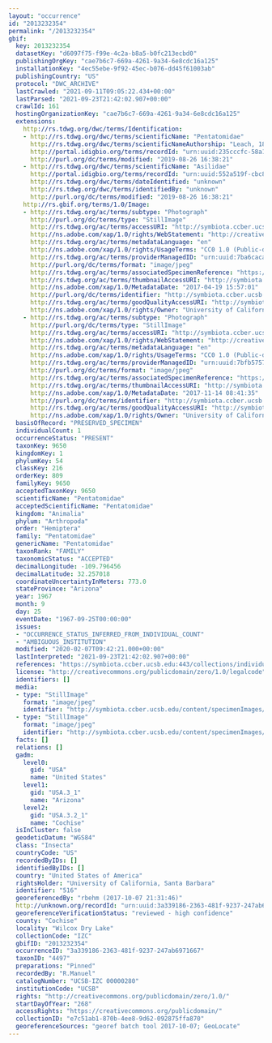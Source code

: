 ```yaml
---
layout: "occurrence"
id: "2013232354"
permalink: "/2013232354"
gbif:
  key: 2013232354
  datasetKey: "d6097f75-f99e-4c2a-b8a5-b0fc213ecbd0"
  publishingOrgKey: "cae7b6c7-669a-4261-9a34-6e8cdc16a125"
  installationKey: "4ec55ebe-9f92-45ec-b076-dd45f61003ab"
  publishingCountry: "US"
  protocol: "DWC_ARCHIVE"
  lastCrawled: "2021-09-11T09:05:22.434+00:00"
  lastParsed: "2021-09-23T21:42:02.907+00:00"
  crawlId: 161
  hostingOrganizationKey: "cae7b6c7-669a-4261-9a34-6e8cdc16a125"
  extensions:
    http://rs.tdwg.org/dwc/terms/Identification:
    - http://rs.tdwg.org/dwc/terms/scientificName: "Pentatomidae"
      http://rs.tdwg.org/dwc/terms/scientificNameAuthorship: "Leach, 1815"
      http://portal.idigbio.org/terms/recordId: "urn:uuid:235cccfc-58a1-4042-b2dc-21c27dfb5750"
      http://purl.org/dc/terms/modified: "2019-08-26 16:38:21"
    - http://rs.tdwg.org/dwc/terms/scientificName: "Asilidae"
      http://portal.idigbio.org/terms/recordId: "urn:uuid:552a519f-cbc8-4d81-808a-dd278ab2f260"
      http://rs.tdwg.org/dwc/terms/dateIdentified: "unknown"
      http://rs.tdwg.org/dwc/terms/identifiedBy: "unknown"
      http://purl.org/dc/terms/modified: "2019-08-26 16:38:21"
    http://rs.gbif.org/terms/1.0/Image:
    - http://rs.tdwg.org/ac/terms/subtype: "Photograph"
      http://purl.org/dc/terms/type: "StillImage"
      http://rs.tdwg.org/ac/terms/accessURI: "http://symbiota.ccber.ucsb.edu/content/specimenImages/UCSB_IZC/UCSB-IZC00000/UCSB-IZC_00000280_1492642621_lg.jpg"
      http://ns.adobe.com/xap/1.0/rights/WebStatement: "http://creativecommons.org/publicdomain/zero/1.0/"
      http://rs.tdwg.org/ac/terms/metadataLanguage: "en"
      http://ns.adobe.com/xap/1.0/rights/UsageTerms: "CC0 1.0 (Public-domain)"
      http://rs.tdwg.org/ac/terms/providerManagedID: "urn:uuid:7ba6caca-aba0-4a55-9b4c-d7e6b5695d24"
      http://purl.org/dc/terms/format: "image/jpeg"
      http://rs.tdwg.org/ac/terms/associatedSpecimenReference: "https://symbiota.ccber.ucsb.edu:443/collections/individual/index.php?occid=516"
      http://rs.tdwg.org/ac/terms/thumbnailAccessURI: "http://symbiota.ccber.ucsb.edu/content/specimenImages/UCSB_IZC/UCSB-IZC00000/UCSB-IZC_00000280_1492642621_tn.jpg"
      http://ns.adobe.com/xap/1.0/MetadataDate: "2017-04-19 15:57:01"
      http://purl.org/dc/terms/identifier: "http://symbiota.ccber.ucsb.edu/content/specimenImages/UCSB_IZC/UCSB-IZC00000/UCSB-IZC_00000280_1492642621_lg.jpg"
      http://rs.tdwg.org/ac/terms/goodQualityAccessURI: "http://symbiota.ccber.ucsb.edu/content/specimenImages/UCSB_IZC/UCSB-IZC00000/UCSB-IZC_00000280_1492642621.jpg"
      http://ns.adobe.com/xap/1.0/rights/Owner: "University of California, Santa Barbara"
    - http://rs.tdwg.org/ac/terms/subtype: "Photograph"
      http://purl.org/dc/terms/type: "StillImage"
      http://rs.tdwg.org/ac/terms/accessURI: "http://symbiota.ccber.ucsb.edu/content/specimenImages/UCSB_IZC/UCSB-IZC00000/UCSB-IZC_00000280_lg.jpg"
      http://ns.adobe.com/xap/1.0/rights/WebStatement: "http://creativecommons.org/publicdomain/zero/1.0/"
      http://rs.tdwg.org/ac/terms/metadataLanguage: "en"
      http://ns.adobe.com/xap/1.0/rights/UsageTerms: "CC0 1.0 (Public-domain)"
      http://rs.tdwg.org/ac/terms/providerManagedID: "urn:uuid:7bfb5757-9ce4-4627-bc37-2a3d47f37cb8"
      http://purl.org/dc/terms/format: "image/jpeg"
      http://rs.tdwg.org/ac/terms/associatedSpecimenReference: "https://symbiota.ccber.ucsb.edu:443/collections/individual/index.php?occid=516"
      http://rs.tdwg.org/ac/terms/thumbnailAccessURI: "http://symbiota.ccber.ucsb.edu/content/specimenImages/UCSB_IZC/UCSB-IZC00000/UCSB-IZC_00000280_tn.jpg"
      http://ns.adobe.com/xap/1.0/MetadataDate: "2017-11-14 08:41:35"
      http://purl.org/dc/terms/identifier: "http://symbiota.ccber.ucsb.edu/content/specimenImages/UCSB_IZC/UCSB-IZC00000/UCSB-IZC_00000280_lg.jpg"
      http://rs.tdwg.org/ac/terms/goodQualityAccessURI: "http://symbiota.ccber.ucsb.edu/content/specimenImages/UCSB_IZC/UCSB-IZC00000/UCSB-IZC_00000280.jpg"
      http://ns.adobe.com/xap/1.0/rights/Owner: "University of California, Santa Barbara"
  basisOfRecord: "PRESERVED_SPECIMEN"
  individualCount: 1
  occurrenceStatus: "PRESENT"
  taxonKey: 9650
  kingdomKey: 1
  phylumKey: 54
  classKey: 216
  orderKey: 809
  familyKey: 9650
  acceptedTaxonKey: 9650
  scientificName: "Pentatomidae"
  acceptedScientificName: "Pentatomidae"
  kingdom: "Animalia"
  phylum: "Arthropoda"
  order: "Hemiptera"
  family: "Pentatomidae"
  genericName: "Pentatomidae"
  taxonRank: "FAMILY"
  taxonomicStatus: "ACCEPTED"
  decimalLongitude: -109.796456
  decimalLatitude: 32.257018
  coordinateUncertaintyInMeters: 773.0
  stateProvince: "Arizona"
  year: 1967
  month: 9
  day: 25
  eventDate: "1967-09-25T00:00:00"
  issues:
  - "OCCURRENCE_STATUS_INFERRED_FROM_INDIVIDUAL_COUNT"
  - "AMBIGUOUS_INSTITUTION"
  modified: "2020-02-07T09:42:21.000+00:00"
  lastInterpreted: "2021-09-23T21:42:02.907+00:00"
  references: "https://symbiota.ccber.ucsb.edu:443/collections/individual/index.php?occid=516"
  license: "http://creativecommons.org/publicdomain/zero/1.0/legalcode"
  identifiers: []
  media:
  - type: "StillImage"
    format: "image/jpeg"
    identifier: "http://symbiota.ccber.ucsb.edu/content/specimenImages/UCSB_IZC/UCSB-IZC00000/UCSB-IZC_00000280_1492642621_lg.jpg"
  - type: "StillImage"
    format: "image/jpeg"
    identifier: "http://symbiota.ccber.ucsb.edu/content/specimenImages/UCSB_IZC/UCSB-IZC00000/UCSB-IZC_00000280_lg.jpg"
  facts: []
  relations: []
  gadm:
    level0:
      gid: "USA"
      name: "United States"
    level1:
      gid: "USA.3_1"
      name: "Arizona"
    level2:
      gid: "USA.3.2_1"
      name: "Cochise"
  isInCluster: false
  geodeticDatum: "WGS84"
  class: "Insecta"
  countryCode: "US"
  recordedByIDs: []
  identifiedByIDs: []
  country: "United States of America"
  rightsHolder: "University of California, Santa Barbara"
  identifier: "516"
  georeferencedBy: "rbehm (2017-10-07 21:31:46)"
  http://unknown.org/recordId: "urn:uuid:3a339186-2363-481f-9237-247ab6971667"
  georeferenceVerificationStatus: "reviewed - high confidence"
  county: "Cochise"
  locality: "Wilcox Dry Lake"
  collectionCode: "IZC"
  gbifID: "2013232354"
  occurrenceID: "3a339186-2363-481f-9237-247ab6971667"
  taxonID: "4497"
  preparations: "Pinned"
  recordedBy: "R.Manuel"
  catalogNumber: "UCSB-IZC 00000280"
  institutionCode: "UCSB"
  rights: "http://creativecommons.org/publicdomain/zero/1.0/"
  startDayOfYear: "268"
  accessRights: "https://creativecommons.org/publicdomain/"
  collectionID: "e7c51ab1-870b-4ee8-9d62-092875ffa870"
  georeferenceSources: "georef batch tool 2017-10-07; GeoLocate"
---
```

